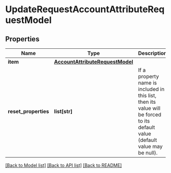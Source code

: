 # UpdateRequestAccountAttributeRequestModel

## Properties
Name | Type | Description | Notes
------------ | ------------- | ------------- | -------------
**item** | [**AccountAttributeRequestModel**](AccountAttributeRequestModel.md) |  | [optional] 
**reset_properties** | **list[str]** | If a property name is included in this list, then its value will be forced to its default value (default value may be null). | [optional] 

[[Back to Model list]](../README.md#documentation-for-models) [[Back to API list]](../README.md#documentation-for-api-endpoints) [[Back to README]](../README.md)

